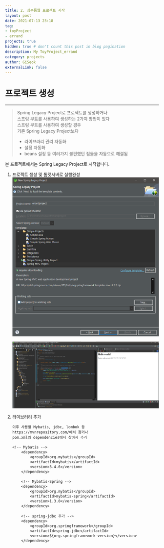 ```yaml
---
title: 2. 심부름웹 프로젝트 시작
layout: post
date: 2021-07-13 23:18
tag:
- toyProject
- errand
projects: true
hidden: true # don't count this post in blog pagination
description: My ToyProject_errand 
category: projects
author: GiSeok
externalLink: false
---
```


# 프로젝트 생성
---


>   Spring Legacy Project로 프로젝트를 생성하거나  
>   스프링 부트를 사용하여 생성하는 2가지 방법이 있다  
>   스프링 부트를 사용하여 생성할 경우   
>   기존 Spring Legacy Project보다  
>   - 라이브러리 관리 자동화  
>   - 설정 자동화  
>   - beans 설정 등 여러가지 불편했던 점들을 자동으로 해결됨

본 프로젝트에서는 Spring Legacy Project로 시작합니다.

1. 프로젝트 생성 및 톰캣서버로 실행완성
    ![프로젝트 생성 사진](../assets/images/프로젝트생성.png)

    ![완성](../assets/images/완성.png)

2. 라이브러리 추가

    ```
    이후 사용할 Mybatis, jdbc, lombok 등 
    https://mvnrepository.com/에서 찾거나 
    pom.xml의 dependencies에서 찾아서 추가

    <!-- Mybatis -->
		<dependency>
			<groupId>org.mybatis</groupId>
			<artifactId>mybatis</artifactId>
			<version>3.4.6</version>
		</dependency>
		
		<!-- Mybatis-Spring -->
		<dependency>
			<groupId>org.mybatis</groupId>
			<artifactId>mybatis-spring</artifactId>
			<version>1.3.0</version>
		</dependency>
		
		<!-- spring-jdbc 추가 -->
		<dependency>
			<groupId>org.springframework</groupId>
			<artifactId>spring-jdbc</artifactId>
			<version>${org.springframework-version}</version>
		</dependency>
    ```



